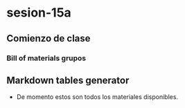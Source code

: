 # sesion-15a

## Comienzo de clase

### Bill of materials grupos



## Markdown tables generator


- De momento estos son todos los materiales disponibles.
